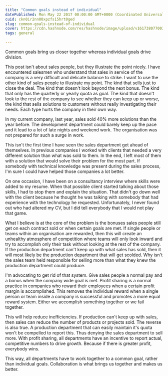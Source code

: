 ```yaml
---
title: "Common goals instead of individual"
datePublished: Mon May 22 2017 00:00:00 GMT+0000 (Coordinated Universal Time)
cuid: ckn0ir2nn00xpzfs15hrt0ged
slug: common-goals-instead-of-individual
cover: https://cdn.hashnode.com/res/hashnode/image/upload/v1617380770036/MDhCFzj0Y.jpeg
tags: general

---
```



Common goals bring us closer together whereas individual goals drive division.

This post isn't about sales people, but they illustrate the point nicely. I have encountered salesmen who understand that sales in service of the company is a very difficult and delicate balance to strike. I want to use the other kind of sales people to illustrate my point. The kind that sells just to close the deal. The kind that doesn't look beyond the next bonus. The kind that only has the quarterly or yearly quota as goal. The kind that doesn't look to the rest of the company to see whether they can keep up or worse, the kind that sells solutions to customers without really investigating their needs. Each type hurts the company in their own way.

In my current company, last year, sales sold 40% more solutions than the year before. The development department could barely keep up the pace and it lead to a lot of late nights and weekend work. The organisation was not prepared for such a surge in work.

This isn't the first time I have seen the sales department get ahead of themselves. In previous companies I worked with clients that needed a very different solution than what was sold to them. In the end, I left most of them with a solution that would solve their problem for the most part. If somebody with technical knowledge was present during the sales process, I'm sure I could have helped those companies a lot better.

On one occasion, I have been on a consultancy interview where skills were added to my resume. When that possible client started talking about those skills, I had to stop them and explain the situation. That didn't go down well with the client because he thought he was talking with somebody that had experience with the technology he requested. Unfortunately, I never found out who had altered my CV, but I did tell everybody that I would not play that game.

What I believe is at the core of the problem is the bonuses sales people still get on each contract sold or when certain goals are met. If single people or teams within an organisation are rewarded, then this will create an unhealthy atmosphere of competition where teams will only look inward and try to accomplish only their task without looking at the rest of the company. If the production department can't keep up with what sales has sold, then it will most likely be the production department that will get scolded. Why isn't the sales team held responsible for selling more than what they knew the production department could produce.

I'm advocating to get rid of that system. Give sales people a normal pay and a bonus when the company wide goal is met. Profit sharing is a normal practice in companies who reward their employees when a certain profit margin is accomplished. This removes the individual reward when a single person or team inside a company is successful and promotes a more equal reward system. Either we accomplish something together or we fail together.

This will help reduce inefficiencies. If production can't keep up with sales, then sales can reduce the number of products or projects sold. The reverse is also true. A production department that can easily maintain it's quota won't be compelled to report this. Thus denying the sales department to sell more. With profit sharing, all departments have an incentive to report actual, competitive numbers to drive growth. Because if there is greater profit, everybody wins.

This way, all departments have to work together to a common goal, rather than individual goals. Collaboration is what brings us together and makes us better.
